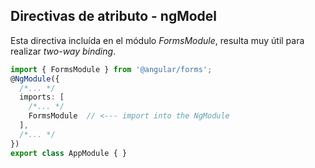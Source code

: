 ## Directivas de atributo - ngModel

Esta directiva incluída en el módulo _FormsModule_, resulta muy útil para realizar _two-way binding_.

```ts
import { FormsModule } from '@angular/forms';
@NgModule({
  /*... */
  imports: [
    /*... */
    FormsModule  // <--- import into the NgModule
  ],
  /*... */
})
export class AppModule { }
```